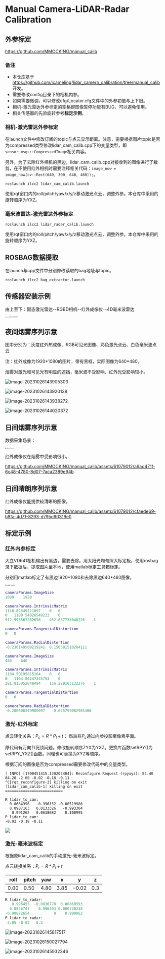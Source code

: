 # Manual Camera-LiDAR-Radar Calibration

## 外参标定

https://github.com/MMOCKING/manual_calib

### 备注

- 本仓库基于 https://github.com/icameling/lidar_camera_calibration/tree/manual_calib 开发。
- 需要修改config目录下的相机内参。
- 如果需要微调，可以修改cfg/Locator.cfg文件中的外参初值与上下限。
- 相机-激光雷达外参标定的空格键图像暂停功能有BUG，可以避免使用。
- 相关传感器的先验旋转参考**标定示例**。

### 相机-激光雷达外参标定

在launch文件中修改订阅的topic与点云显示距离。注意，需要根据图片topic是否为compressed类型修改lidar_cam_calib.cpp下的变量类型，即`sensor_msgs::CompressedImage`相关内容。

另外，为了去除红外相机的黑边，lidar_cam_calib.cpp对接收到的图像进行了裁剪，在不使用红外相机时需要注释相关代码：`image_now = image_now(cv::Rect(640, 300, 640, 480));`。

```shell
roslaunch ilcc2 lidar_cam_calib.launch
```

使用rqt窗口内的roll/pitch/yaw/x/y/z移动激光点云，调整外参。本仓库中采用的旋转顺序为YXZ。

### 毫米波雷达-激光雷达外参标定

```shell
roslaunch ilcc2 lidar_radar_calib.launch
```

使用rqt窗口内的roll/pitch/yaw/x/y/z移动激光点云，调整外参。本仓库中采用的旋转顺序为YXZ。

## ROSBAG数据提取

在launch与cpp文件中分别修改读取的bag地址与topic。

```
roslaunch ilcc2 bag_extractor.launch
```

## 传感器安装示例

由上至下：固态激光雷达--RGBD相机--红外成像仪--4D毫米波雷达

<img src="pic/image-20231024104639827.png" alt="image-20231024104639827" style="zoom: 20%;" />

## 夜间烟雾序列示意

图中分别为：灰度红外热成像、RGB可见光图像、彩色激光点云、白色毫米波点云

注：红外成像为1920\*1080的图片，带有黑框，实际图像为640\*480。

烟雾对激光和可见光有明显的遮挡，毫米波不受影响、红外光受影响较小。

![image-20231026143905303](pic/image-20231026143905303.png)

![image-20231026143920138](pic/image-20231026143920138.png)

![image-20231026143938272](pic/image-20231026143938272.png)

![image-20231026144020372](pic/image-20231026144020372.png)

## 日间烟雾序列示意

数据采集场景：

<img src="pic/data_collection.JPG" alt="data_collection" style="zoom: 25%;" />

红外成像仪在烟雾中受影响很小。

https://github.com/MMOCKING/manual_calib/assets/61079012/a9ad471f-6c48-4780-8d07-7aca2389e94b

## 日间晴朗序列示意

红外成像仪能提供较清晰的图像。

https://github.com/MMOCKING/manual_calib/assets/61079012/cfaede69-b8fa-4d71-8293-d795d60319e0

## 标定示例

### 红外内参标定

大立VD641相机输出有黑边，需要去除。用太阳光均匀照大标定板，使用rosbag录下数据后，提取图片至本地，使用matlab标定工具箱标定。

分别用matlab标定了有黑边1920\*1080和去除黑边640\*480图像。

<img src="pic/calib_board.png" alt="calib_board" style="zoom:33%;" />

```matlab
cameraParams.ImageSize
1080    1920

cameraParams.IntrinsicMatrix
1110.82549521097	0	0
0	1109.54028549222	0
912.993567282656	452.657733048226	1

cameraParams.TangentialDistortion
0	0

cameraParams.RadialDistortion
-0.230149580219241	0.150581510284111
```

```matlab
cameraParams.ImageSize
480    640

cameraParams.IntrinsicMatrix
1104.50195815164	0	0
0	1104.80247345753	0
281.815052848494	166.229103132276	1

cameraParams.TangentialDistortion
0	0

cameraParams.RadialDistortion
-0.200600349900097   -0.045799082965466
```

### 激光-红外标定

点云转化关系：$P_c = R * P_l + t$；
然后将$P_c$通过内参投影至像素平面。

原代码有万向节死锁问题，修改旋转顺序ZYX为YXZ。更换库函数setRPY()为setRPY_YXZ()函数。同理也可替换为XYZ等顺序。

根据订阅的图像是否为compressed需要修改代码中的变量类型。

```
[ INFO] [1700451415.130203404]: Reconfigure Request (rpyxyz): 84.40 84.20 -2.00 -0.02 -0.18 -0.11
^C[rqt_reconfigure-2] killing on exit
[lidar_cam_calib-1] killing on exit
==========================

R lidar_to_cam:
  0.0664396   -0.996152 -0.00519986
  0.0987163   0.0133326   -0.993304
   0.991262   0.0638682    0.100995
P lidar_to_cam:
-0.02 -0.18 -0.11
```

![](pic/calib_thermal.png)

### 激光-毫米波标定

根据原lidar_cam_calib的手动激光-毫米波标定。

点云转换关系：$P_r = R * P_l + t$

| roll | pitch | yaw  | x    | y     | z    |
| ---- | ----- | ---- | ---- | ----- | ---- |
| 0.00 | 0.50  | 4.80 | 3.85 | -0.02 | 0.3  |

```cpp
R lidar_to_radar:
   0.996455  -0.0836778  0.00869593
  0.0836747    0.996493 0.000730218
-0.00872654           0    0.999962
P lidar_to_radar:
 3.85 -0.02   0.3

```

![image-20231026145817517](pic/image-20231026145817517.png)

![image-20231026150027794](pic/image-20231026150027794.png)

![image-20231026145932346](pic/image-20231026145932346.png)
